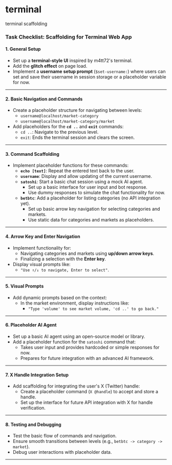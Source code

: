 # terminal
terminal scaffolding

### **Task Checklist: Scaffolding for Terminal Web App**

#### **1. General Setup**
- Set up a **terminal-style UI** inspired by m4tt72's terminal.
- Add the **glitch effect** on page load.
- Implement a **username setup prompt** (`$set-username:`) where users can set and save their username in session storage or a placeholder variable for now.

---

#### **2. Basic Navigation and Commands**
- Create a placeholder structure for navigating between levels:
  - `username@localhost/market-category`  
  - `username@localhost/market-category/market`
- Add placeholders for the **`cd ..`** and **`exit`** commands:
  - `cd ..`: Navigate to the previous level.
  - `exit`: Ends the terminal session and clears the screen.

---

#### **3. Command Scaffolding**
- Implement placeholder functions for these commands:
  - **`echo [text]`**: Repeat the entered text back to the user.
  - **`username`**: Display and allow updating of the current username.
  - **`satoshi`**: Start a basic chat session using a mock AI agent.
    - Set up a basic interface for user input and bot response.
    - Use dummy responses to simulate the chat functionality for now.
  - **`betbtc`**: Add a placeholder for listing categories (no API integration yet).  
    - Set up basic arrow key navigation for selecting categories and markets.
    - Use static data for categories and markets as placeholders.

---

#### **4. Arrow Key and Enter Navigation**
- Implement functionality for:
  - Navigating categories and markets using **up/down arrow keys**.
  - Finalizing a selection with the **Enter key**.
- Display visual prompts like:
  - `"Use ↑/↓ to navigate, Enter to select"`.

---

#### **5. Visual Prompts**
- Add dynamic prompts based on the context:
  - In the market environment, display instructions like:
    - `"Type 'volume' to see market volume, 'cd ..' to go back."`

---

#### **6. Placeholder AI Agent**
- Set up a basic AI agent using an open-source model or library.
- Add a placeholder function for the `satoshi` command that:
  - Takes user input and provides hardcoded or simple responses for now.
  - Prepares for future integration with an advanced AI framework.

---

#### **7. X Handle Integration Setup**
- Add scaffolding for integrating the user's X (Twitter) handle:
  - Create a placeholder command (`X @handle`) to accept and store a handle.
  - Set up the interface for future API integration with X for handle verification.

---

#### **8. Testing and Debugging**
- Test the basic flow of commands and navigation.
- Ensure smooth transitions between levels (e.g., `betbtc -> category -> market`).
- Debug user interactions with placeholder data.

---